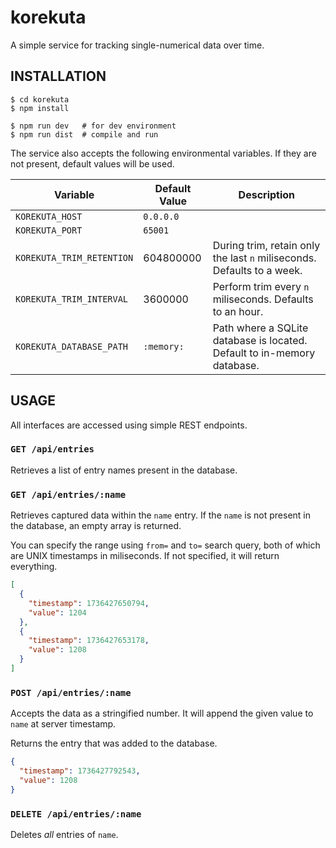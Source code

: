 # korekuta

A simple service for tracking single-numerical data over time.

## INSTALLATION

```console
$ cd korekuta
$ npm install

$ npm run dev   # for dev environment
$ npm run dist  # compile and run
```

The service also accepts the following environmental variables. If they are not present, default values will be used.

| Variable                  | Default Value | Description                                                             |
| ------------------------- | ------------- | ----------------------------------------------------------------------- |
| `KOREKUTA_HOST`           | `0.0.0.0`     |                                                                         |
| `KOREKUTA_PORT`           | `65001`       |                                                                         |
| `KOREKUTA_TRIM_RETENTION` | 604800000     | During trim, retain only the last `n` miliseconds. Defaults to a week.  |
| `KOREKUTA_TRIM_INTERVAL`  | 3600000       | Perform trim every `n` miliseconds. Defaults to an hour.                |
| `KOREKUTA_DATABASE_PATH`  | `:memory:`    | Path where a SQLite database is located. Default to in-memory database. |

## USAGE

All interfaces are accessed using simple REST endpoints.

### `GET /api/entries`

Retrieves a list of entry names present in the database.

### `GET /api/entries/:name`

Retrieves captured data within the `name` entry. If the `name` is not present in the database, an empty array is returned.

You can specify the range using `from=` and `to=` search query, both of which are UNIX timestamps in miliseconds. If not specified, it will return everything.

```json
[
  {
    "timestamp": 1736427650794,
    "value": 1204
  },
  {
    "timestamp": 1736427653178,
    "value": 1208
  }
]
```

### `POST /api/entries/:name`

Accepts the data as a stringified number. It will append the given value to `name` at server timestamp.

Returns the entry that was added to the database.

```json
{
  "timestamp": 1736427792543,
  "value": 1208
}
```

### `DELETE /api/entries/:name`

Deletes *all* entries of `name`.